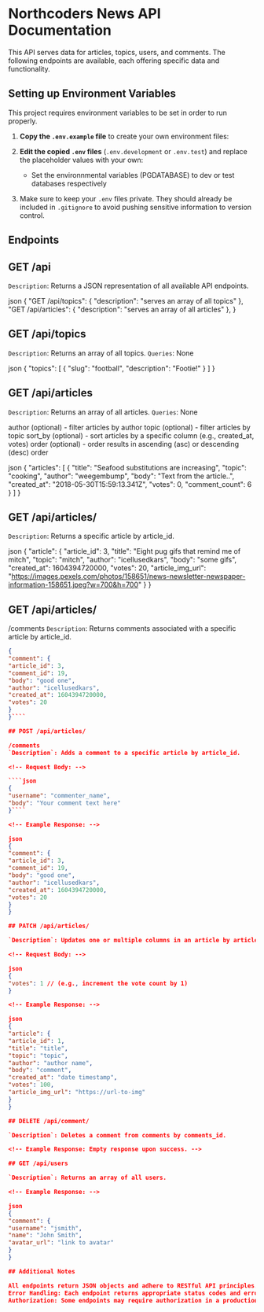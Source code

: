# Northcoders News API Documentation

This API serves data for articles, topics, users, and comments. The following endpoints are available, each offering specific data and functionality.

## Setting up Environment Variables

This project requires environment variables to be set in order to run properly.

1. **Copy the `.env.example` file** to create your own environment files:

2. **Edit the copied `.env` files** (`.env.development` or `.env.test`) and replace the placeholder values with your own:

   - Set the environnmental variables (PGDATABASE) to dev or test databases respectively

3. Make sure to keep your `.env` files private. They should already be included in `.gitignore` to avoid pushing sensitive information to version control.

## Endpoints

## GET /api

`Description`: Returns a JSON representation of all available API endpoints.

<!-- Example Response: -->

json
{
"GET /api/topics": { "description": "serves an array of all topics" },
"GET /api/articles": { "description": "serves an array of all articles" },
}

## GET /api/topics

`Description`: Returns an array of all topics.
`Queries`: None

<!-- Example Response: -->

json
{
"topics": [
{ "slug": "football", "description": "Footie!" }
]
}

## GET /api/articles

`Description`: Returns an array of all articles.
`Queries`: None

author (optional) - filter articles by author
topic (optional) - filter articles by topic
sort_by (optional) - sort articles by a specific column (e.g., created_at, votes)
order (optional) - order results in ascending (asc) or descending (desc) order

<!-- Example Response: -->

json
{
"articles": [
{
"title": "Seafood substitutions are increasing",
"topic": "cooking",
"author": "weegembump",
"body": "Text from the article..",
"created_at": "2018-05-30T15:59:13.341Z",
"votes": 0,
"comment_count": 6
}
]
}

## GET /api/articles/

`Description`: Returns a specific article by article_id.

<!-- Example Response: -->

json
{
"article": {
"article_id": 3,
"title": "Eight pug gifs that remind me of mitch",
"topic": "mitch",
"author": "icellusedkars",
"body": "some gifs",
"created_at": 1604394720000,
"votes": 20,
"article_img_url": "https://images.pexels.com/photos/158651/news-newsletter-newspaper-information-158651.jpeg?w=700&h=700"
}
}

## GET /api/articles/

/comments
`Description`: Returns comments associated with a specific article by article_id.

<!-- Example Response: -->

`````json
{
"comment": {
"article_id": 3,
"comment_id": 19,
"body": "good one",
"author": "icellusedkars",
"created_at": 1604394720000,
"votes": 20
}
}````

## POST /api/articles/

/comments
`Description`: Adds a comment to a specific article by article_id.

<!-- Request Body: -->

````json
{
"username": "commenter_name",
"body": "Your comment text here"
}````

<!-- Example Response: -->

json
{
"comment": {
"article_id": 3,
"comment_id": 19,
"body": "good one",
"author": "icellusedkars",
"created_at": 1604394720000,
"votes": 20
}
}

## PATCH /api/articles/

`Description`: Updates one or multiple columns in an article by article_id.

<!-- Request Body: -->

json
{
"votes": 1 // (e.g., increment the vote count by 1)
}

<!-- Example Response: -->

json
{
"article": {
"article_id": 1,
"title": "title",
"topic": "topic",
"author": "author name",
"body": "comment",
"created_at": "date timestamp",
"votes": 100,
"article_img_url": "https://url-to-img"
}
}

## DELETE /api/comment/

`Description`: Deletes a comment from comments by comments_id.

<!-- Example Response: Empty response upon success. -->

## GET /api/users

`Description`: Returns an array of all users.

<!-- Example Response: -->

json
{
"comment": {
"username": "jsmith",
"name": "John Smith",
"avatar_url": "link to avatar"
}
}

## Additional Notes

All endpoints return JSON objects and adhere to RESTful API principles.
Error Handling: Each endpoint returns appropriate status codes and error messages for invalid requests.
Authorization: Some endpoints may require authorization in a production setting.
`````
